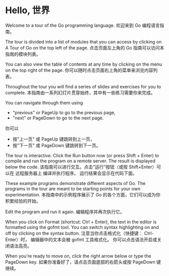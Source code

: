 

Hello, 世界
======

Welcome to a tour of the Go programming language.
欢迎来到 Go 编程语言指南。

The tour is divided into a list of modules 
that you can access by clicking on A Tour of Go on the top left of the page.
点击页面左上角的 Go 指南可以访问本指南的模块列表。

You can also view the table of contents at any time by clicking on the menu on the top right of the page.
你可以随时点击页面右上角的菜单来浏览内容列表。

Throughout the tour you will find a series of slides and exercises for you to complete.
本指南由一系列幻灯片贯穿始终，其中有一些练习需要你来完成。

You can navigate through them using
* "previous" or PageUp to go to the previous page,
* "next" or PageDown to go to the next page.

你可以
* 按"上一页" 或 PageUp 键跳转到上一页，
* 按"下一页" 或 PageDown 键跳转到下一页。

The tour is interactive. Click the Run button now (or press Shift + Enter) to 
compile and run the program on a remote server. The result is displayed below the code.
该指南可以进行交互。点击“运行”按钮（或按 Shift+Enter）可以在 远程服务器上 编译并执行程序。
运行结果会显示在代码下面。

These example programs demonstrate different aspects of Go. 
The programs in the tour are meant to be starting points for your own experimentation.
本指南中的示例程序展示了 Go 的各个方面，它们可以成为你积累经验的开始。

Edit the program and run it again.
编辑程序并再次执行它。

When you click on Format (shortcut: Ctrl + Enter), the text in the editor is formatted using the gofmt tool. 
You can switch syntax highlighting on and off by clicking on the syntax button.
注意当你点击格式化（快捷键： Ctrl-Enter）时， 编辑器中的文本会被 gofmt 工具格式化。
你可以点击语法开启或关闭语法高亮。

When you're ready to move on, click the right arrow below or type the PageDown key.
如果你准备好了，请点击页面底部的右箭头或按 PageDown 键继续。

